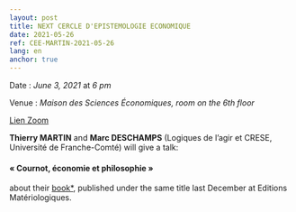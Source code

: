 ```yaml
---
layout: post
title: NEXT CERCLE D'EPISTEMOLOGIE ECONOMIQUE
date: 2021-05-26
ref: CEE-MARTIN-2021-05-26
lang: en
anchor: true
---
```


<i class="fas fa-table"></i> Date : _June 3, 2021_ at _6 pm_

<i class="fas fa-map-marked"></i> Venue : *Maison des Sciences Économiques, room on the 6th floor*

<i class="fas fa-video"></i> [Lien Zoom](https://zoom.univ-paris1.fr/j/93105388415?pwd=ZmkvdDNlREJiWUFVbG1nVGtPcW82UT09)

**Thierry MARTIN** and **Marc DESCHAMPS** (Logiques de l’agir et CRESE, Université de Franche-Comté) will give a talk:

#### « Cournot, économie et philosophie »

about their [book*](https://materiologiques.com/fr/e-conomiques/314-cournot-economie-et-philosophie-9782373612622.html), published under the same title last December at Editions Matériologiques.

